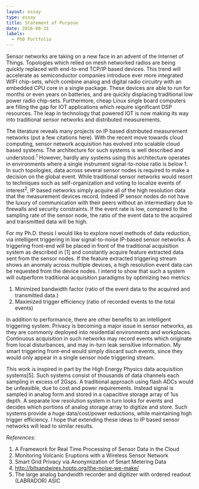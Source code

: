 ```yaml
---
layout: essay  
type: essay  
title: Statement of Purpose  
date: 2016-08-31  
labels:
  - PhD Portfolio
--- 
```


Sensor networks are taking on a new face in an advent of the Internet of Things. Topologies which relied on mesh networked radios are being quickly replaced with end-to-end TCP/IP based devices. This trend will accelerate as semiconductor companies introduce ever more integrated WIFI chip-sets, which combine analog and digital radio circuitry with an embedded CPU core in a single package. These devices are able to run for months or even years on batteries, and are quickly displacing traditional low power radio chip-sets.  Furthermore, cheap Linux single board computers are filling the gap for IOT applications which require significant DSP resources. The leap in technology that powered IOT is now making its way into traditional sensor networks and distributed measurements. 


The literature reveals many projects on IP based distributed measurement networks (put a few citations here). With the recent move towards cloud computing, sensor network acquisition has evolved into scalable cloud based systems. The architecture for such systems is well described and understood.<sup>1</sup> However, hardly any systems using this architecture operates in environments where a single instrument signal-to-noise ratio is below 1. In such topologies, data across several sensor nodes is required to make a decision on the global event. While traditional sensor networks would resort to techniques such as self-organization and voting to localize events of interest<sup>2</sup>, IP based networks simply acquire all of the high resolution data that the measurement devices record. Indeed IP sensor nodes do not have the luxury of communication with their peers without an intermediary due to firewalls and security constraints. If the event rate is low, compared to the sampling rate of the sensor node, the ratio of the event data to the acquired and transmitted data will be high.

For my Ph.D. thesis I would like to explore novel methods of data reduction, via intelligent triggering in low signal-to-noise IP-based sensor networks. A triggering front-end will be placed in front of the traditional acquisition system as described in [1] and constantly acquire feature extracted data sent from the sensor nodes. If the feature extracted triggering stream shows an anomaly across multiple devices, a high resolution event data can be requested from the device nodes. I intend to show that such a system will outperform traditional acquisition paradigms by optimizing two metrics:

1. Minimized bandwidth factor (ratio of the event data to the acquired and transmitted data.)
2. Maximized trigger efficiency (ratio of recorded events to the total events)

In addition to performance, there are other benefits to an intelligent triggering system. Privacy is becoming a major issue in sensor networks, as they are commonly deployed into residential environments and workplaces. Continuous acquisition in such networks may record events which originate from local disturbances, and may in-turn leak sensitive information. My smart triggering front-end would simply discard such events, since they would only appear in a single sensor node triggering stream.

This work is inspired in part by the High Energy Physics data acquisition systems[5]. Such systems consist of thousands of data channels each sampling in excess of 2Gsps. A traditional approach using flash ADCs would be unfeasible, due to cost and power requirements. Instead signal is sampled in analog form and stored in a capacitive storage array of 1us depth. A separate low resolution system in turn looks for events and decides which portions of analog storage array to digitize and store. Such systems provide a huge data/cost/power reductions, while maintaining high trigger efficiency. I hope that extending these ideas to IP based sensor networks will lead to similar results.

*References:* 

1. A Framework for Real Time Processing of Sensor Data in the Cloud
2. Monitoring Volcanic Eruptions with a Wireless Sensor Network
3. Smart Grid Privacy via Anonymization of Smart Metering Data
4. http://bitsandwires.hopto.org/the-noise-we-make/
5. The large analog bandwidth recorder and digitizer with ordered readout (LABRADOR) ASIC

